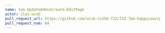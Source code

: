 ```yaml
---
name: Ian-UpdateAdminCreate-EditPage
actor: ilai-ucsb
pull_request_url: https://github.com/ucsb-cs156-f22/f22-7pm-happycows/pull/64
pull_request_num: 64
---
```

